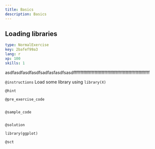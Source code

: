 ```yaml
---
title: Basics
description: Basics
---
```


## Loading libraries

```yaml
type: NormalExercise
key: 2bafef99a3
lang: r
xp: 100
skills: 1
```

asdfasdfasdfasdfsadfasfasdfsasdffffffffffffffffffffffffffffffffffffffffffffffffffffff

`@instructions`
Load some library using `library(X)`

`@hint`


`@pre_exercise_code`
```{r}

```

`@sample_code`
```{r}

```

`@solution`
```{r}
library(ggplot)
```

`@sct`
```{r}

```
